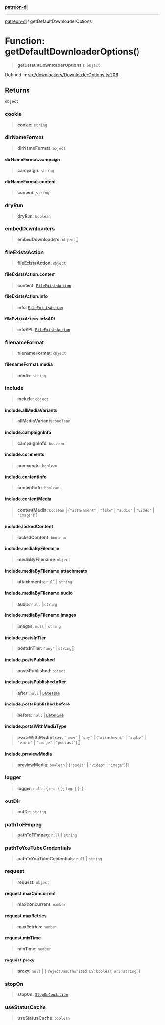 [**patreon-dl**](../README.md)

***

[patreon-dl](../README.md) / getDefaultDownloaderOptions

# Function: getDefaultDownloaderOptions()

> **getDefaultDownloaderOptions**(): `object`

Defined in: [src/downloaders/DownloaderOptions.ts:206](https://github.com/patrickkfkan/patreon-dl/blob/4dbe5b7f9bc86c654049194392d94f0aeefc44c0/src/downloaders/DownloaderOptions.ts#L206)

## Returns

`object`

### cookie

> **cookie**: `string`

### dirNameFormat

> **dirNameFormat**: `object`

#### dirNameFormat.campaign

> **campaign**: `string`

#### dirNameFormat.content

> **content**: `string`

### dryRun

> **dryRun**: `boolean`

### embedDownloaders

> **embedDownloaders**: `object`[]

### fileExistsAction

> **fileExistsAction**: `object`

#### fileExistsAction.content

> **content**: [`FileExistsAction`](../type-aliases/FileExistsAction.md)

#### fileExistsAction.info

> **info**: [`FileExistsAction`](../type-aliases/FileExistsAction.md)

#### fileExistsAction.infoAPI

> **infoAPI**: [`FileExistsAction`](../type-aliases/FileExistsAction.md)

### filenameFormat

> **filenameFormat**: `object`

#### filenameFormat.media

> **media**: `string`

### include

> **include**: `object`

#### include.allMediaVariants

> **allMediaVariants**: `boolean`

#### include.campaignInfo

> **campaignInfo**: `boolean`

#### include.comments

> **comments**: `boolean`

#### include.contentInfo

> **contentInfo**: `boolean`

#### include.contentMedia

> **contentMedia**: `boolean` \| (`"attachment"` \| `"file"` \| `"audio"` \| `"video"` \| `"image"`)[]

#### include.lockedContent

> **lockedContent**: `boolean`

#### include.mediaByFilename

> **mediaByFilename**: `object`

#### include.mediaByFilename.attachments

> **attachments**: `null` \| `string`

#### include.mediaByFilename.audio

> **audio**: `null` \| `string`

#### include.mediaByFilename.images

> **images**: `null` \| `string`

#### include.postsInTier

> **postsInTier**: `"any"` \| `string`[]

#### include.postsPublished

> **postsPublished**: `object`

#### include.postsPublished.after

> **after**: `null` \| [`DateTime`](../classes/DateTime.md)

#### include.postsPublished.before

> **before**: `null` \| [`DateTime`](../classes/DateTime.md)

#### include.postsWithMediaType

> **postsWithMediaType**: `"none"` \| `"any"` \| (`"attachment"` \| `"audio"` \| `"video"` \| `"image"` \| `"podcast"`)[]

#### include.previewMedia

> **previewMedia**: `boolean` \| (`"audio"` \| `"video"` \| `"image"`)[]

### logger

> **logger**: `null` \| \{ `end`: \{ \}; `log`: \{ \}; \}

### outDir

> **outDir**: `string`

### pathToFFmpeg

> **pathToFFmpeg**: `null` \| `string`

### pathToYouTubeCredentials

> **pathToYouTubeCredentials**: `null` \| `string`

### request

> **request**: `object`

#### request.maxConcurrent

> **maxConcurrent**: `number`

#### request.maxRetries

> **maxRetries**: `number`

#### request.minTime

> **minTime**: `number`

#### request.proxy

> **proxy**: `null` \| \{ `rejectUnauthorizedTLS`: `boolean`; `url`: `string`; \}

### stopOn

> **stopOn**: [`StopOnCondition`](../type-aliases/StopOnCondition.md)

### useStatusCache

> **useStatusCache**: `boolean`
